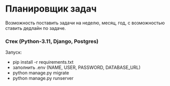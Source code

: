 # Планировщик задач

Возможность поставить задачи на неделю, месяц, год, с возможностью ставить
дедлайн по задаче.


### Стек (Python-3.11, Django, Postgres)


Запуск:
- pip install -r requirements.txt
- заполнить .env (NAME, USER, PASSWORD, DATABASE_URL)
- python manage.py migrate
- python manage.py runserver